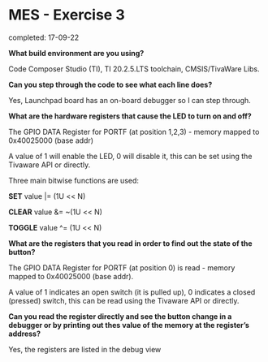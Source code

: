# MES - Exercise 3

completed: 17-09-22

**What build environment are you using?**

Code Composer Studio (TI), TI 20.2.5.LTS toolchain, CMSIS/TivaWare Libs.


**Can you step through the code to see what each line does?**

Yes, Launchpad board has an on-board debugger so I can step through.


**What are the hardware registers that cause the LED to turn on and off?**

The GPIO DATA Register for PORTF (at position 1,2,3) - memory mapped to 0x40025000 (base addr)

A value of 1 will enable the LED, 0 will disable it, this can be set using the Tivaware API or directly. 

Three main bitwise functions are used:

**SET** value |= (1U << N)

**CLEAR** value &= ~(1U << N)

**TOGGLE** value ^= (1U << N)


**What are the registers that you read in order to find out the state of the button?**

The GPIO DATA Register for PORTF (at position 0) is read - memory mapped to 0x40025000 (base addr).

A value of 1 indicates an open switch (it is pulled up), 0 indicates a closed (pressed) switch, this can be read using the Tivaware API or directly. 


**Can you read the register directly and see the button change in a debugger or by printing out thes value of the memory at the register’s address?**

Yes, the registers are listed in the debug view
